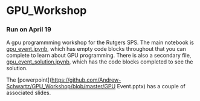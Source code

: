 # GPU_Workshop
### Run on April 19

A gpu programmming workshop for the Rutgers SPS.
The main notebook is [gpu_event.ipynb](https://github.com/Andrew-Schwartz/GPU_Workshop/blob/master/gpu_event.ipynb), which has empty code blocks throughout that you can complete to learn about GPU programming. 
There is also a secondary file, [gpu_event_solution.ipynb](https://github.com/Andrew-Schwartz/GPU_Workshop/blob/master/gpu_event_solution.ipynb), which has the code blocks completed to see the solution.

The [powerpoint](https://github.com/Andrew-Schwartz/GPU_Workshop/blob/master/GPU Event.pptx) has a couple of associated slides.
